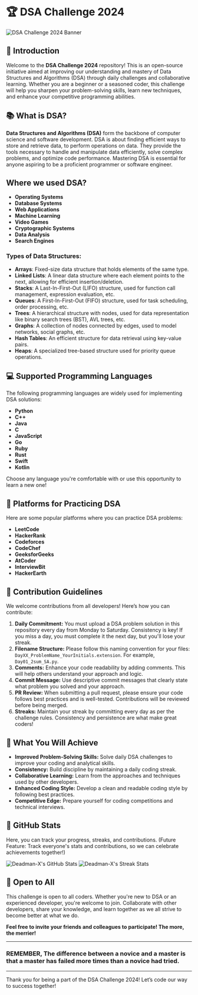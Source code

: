 # 🏆 DSA Challenge 2024

![DSA Challenge 2024 Banner](https://i.postimg.cc/brGqCm18/Green-Photo-Nature-Traveling-You-Tube-Banner-2.png)

## 📖 Introduction

Welcome to the **DSA Challenge 2024** repository! This is an open-source initiative aimed at improving our understanding and mastery of Data Structures and Algorithms (DSA) through daily challenges and collaborative learning. Whether you are a beginner or a seasoned coder, this challenge will help you sharpen your problem-solving skills, learn new techniques, and enhance your competitive programming abilities.

## 📚 What is DSA?

**Data Structures and Algorithms (DSA)** form the backbone of computer science and software development. DSA is about finding efficient ways to store and retrieve data, to perform operations on data. They provide the tools necessary to handle and manipulate data efficiently, solve complex problems, and optimize code performance. Mastering DSA is essential for anyone aspiring to be a proficient programmer or software engineer.

## Where we used DSA?

- **Operating Systems**
- **Database Systems**
- **Web Applications**
- **Machine Learning**
- **Video Games**
- **Cryptographic Systems**
- **Data Analysis**
- **Search Engines**

### Types of Data Structures:

- **Arrays**: Fixed-size data structure that holds elements of the same type.
- **Linked Lists**: A linear data structure where each element points to the next, allowing for efficient insertion/deletion.
- **Stacks**: A Last-In-First-Out (LIFO) structure, used for function call management, expression evaluation, etc.
- **Queues**: A First-In-First-Out (FIFO) structure, used for task scheduling, order processing, etc.
- **Trees**: A hierarchical structure with nodes, used for data representation like binary search trees (BST), AVL trees, etc.
- **Graphs**: A collection of nodes connected by edges, used to model networks, social graphs, etc.
- **Hash Tables**: An efficient structure for data retrieval using key-value pairs.
- **Heaps**: A specialized tree-based structure used for priority queue operations.

## 💻 Supported Programming Languages

The following programming languages are widely used for implementing DSA solutions:

- **Python**
- **C++**
- **Java**
- **C**
- **JavaScript**
- **Go**
- **Ruby**
- **Rust**
- **Swift**
- **Kotlin**

Choose any language you're comfortable with or use this opportunity to learn a new one!

## 🎯 Platforms for Practicing DSA

Here are some popular platforms where you can practice DSA problems:

- **LeetCode**
- **HackerRank**
- **Codeforces**
- **CodeChef**
- **GeeksforGeeks**
- **AtCoder**
- **InterviewBit**
- **HackerEarth**

## 📝 Contribution Guidelines

We welcome contributions from all developers! Here’s how you can contribute:

1. **Daily Commitment:** You must upload a DSA problem solution in this repository every day from Monday to Saturday. Consistency is key! If you miss a day, you must complete it the next day, but you'll lose your streak.
2. **Filename Structure:** Please follow this naming convention for your files: `DayXX_ProblemName_YourInitials.extension`. For example, `Day01_2sum_SA.py`.
3. **Comments:** Enhance your code readability by adding comments. This will help others understand your approach and logic.
4. **Commit Message:** Use descriptive commit messages that clearly state what problem you solved and your approach.
5. **PR Review:** When submitting a pull request, please ensure your code follows best practices and is well-tested. Contributions will be reviewed before being merged.
6. **Streaks:** Maintain your streak by committing every day as per the challenge rules. Consistency and persistence are what make great coders!

## 🚀 What You Will Achieve

- **Improved Problem-Solving Skills:** Solve daily DSA challenges to improve your coding and analytical skills.
- **Consistency:** Build discipline by maintaining a daily coding streak.
- **Collaborative Learning:** Learn from the approaches and techniques used by other developers.
- **Enhanced Coding Style:** Develop a clean and readable coding style by following best practices.
- **Competitive Edge:** Prepare yourself for coding competitions and technical interviews.

## 🏅 GitHub Stats

Here, you can track your progress, streaks, and contributions. (Future Feature: Track everyone's stats and contributions, so we can celebrate achievements together!)

![Deadman-X's GitHub Stats](https://github-readme-stats.vercel.app/api?username=Deadman-X&show_icons=true&theme=radical&count_private=true)
![Deadman-X's Streak Stats](https://github-readme-streak-stats.herokuapp.com/?user=Deadman-X&theme=radical)

## 📢 Open to All

This challenge is open to all coders. Whether you're new to DSA or an experienced developer, you're welcome to join. Collaborate with other developers, share your knowledge, and learn together as we all strive to become better at what we do.

**Feel free to invite your friends and colleagues to participate! The more, the merrier!**

---

### REMEMBER, The difference between a novice and a master is that a master has failed more times than a novice had tried.

---

Thank you for being a part of the DSA Challenge 2024! Let’s code our way to success together!
